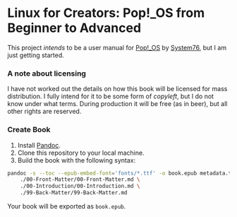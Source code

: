 # Linux for Creators: Pop!_OS from Beginner to Advanced
This project *intends* to be a user manual for [Pop!_OS](https://pop.system76.com/) by [System76](https://system76.com/), but I am just getting started.

### A note about licensing
I have not worked out the details on how this book will be licensed for mass distribution. I fully intend for it to be some form of *copyleft*, but I do not know under what terms. During production it will be free (as in beer), but all other rights are reserved.

### Create Book
1. Install [Pandoc](https://pandoc.org/).
2. Clone this repository to your local machine.
3. Build the book with the following syntax:
```bash
pandoc -s --toc --epub-embed-font='fonts/*.ttf' -o book.epub metadata.txt \
    ./00-Front-Matter/00-Front-Matter.md \
    ./00-Introduction/00-Introduction.md \
    ./99-Back-Matter/99-Back-Matter.md
```
Your book will be exported as `book.epub`.
